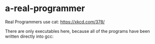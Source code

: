# a-real-programmer
Real Programmers use cat: https://xkcd.com/378/

There are only executables here, because all of the programs have been written directly into gcc:
